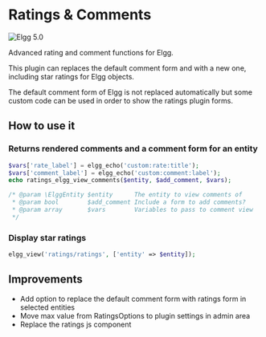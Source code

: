 # Ratings & Comments

![Elgg 5.0](https://img.shields.io/badge/Elgg-5.0-orange.svg?style=flat-square)

Advanced rating and comment functions for Elgg.

This plugin can replaces the default comment form and with a new one, including star ratings for Elgg objects.

The default comment form of Elgg is not replaced automatically but some custom code can be used in order to show the ratings plugin forms.

## How to use it

### Returns rendered comments and a comment form for an entity

```php
$vars['rate_label'] = elgg_echo('custom:rate:title');
$vars['comment_label'] = elgg_echo('custom:comment:label');
echo ratings_elgg_view_comments($entity, $add_comment, $vars);

/* @param \ElggEntity $entity      The entity to view comments of
 * @param bool        $add_comment Include a form to add comments?
 * @param array       $vars        Variables to pass to comment view
 */
```

### Display star ratings

```php
elgg_view('ratings/ratings', ['entity' => $entity]);
```

## Improvements

- Add option to replace the default comment form with ratings form in selected entities
- Move max value from RatingsOptions to plugin settings in admin area
- Replace the ratings js component
